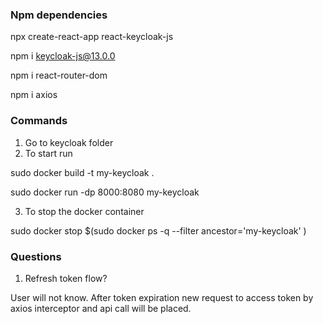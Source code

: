 ### Npm dependencies
npx create-react-app react-keycloak-js

npm i keycloak-js@13.0.0

npm i react-router-dom

npm i axios

### Commands 
1. Go to keycloak folder
2. To start run

sudo docker build -t my-keycloak .
 
sudo docker run -dp 8000:8080 my-keycloak

3. To stop the docker container

sudo docker stop $(sudo docker ps -q --filter ancestor='my-keycloak' )

### Questions
1. Refresh token flow?

User will not know. After token expiration 
new request to access token by axios interceptor 
and api call will be placed.
